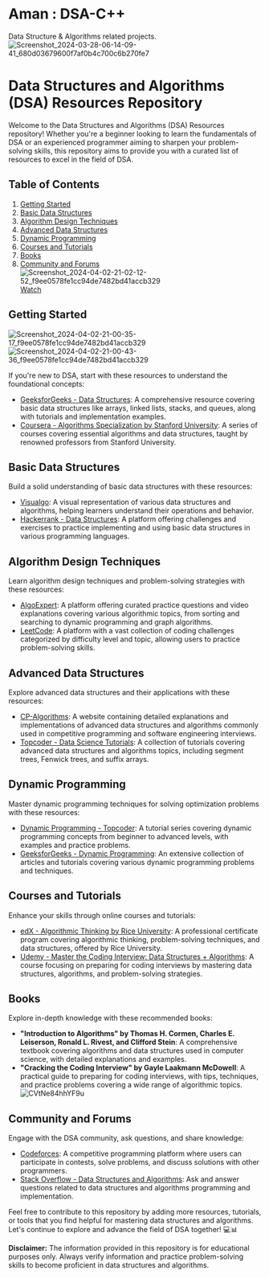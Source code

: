 # Aman : DSA-C++
Data Structure &amp; Algorithms related projects.
![Screenshot_2024-03-28-06-14-09-41_680d03679600f7af0b4c700c6b270fe7](https://github.com/AmanMehta199816/DSA-by-Aman-Mehta-/assets/96304523/cc7d84aa-9aa2-44bf-90bb-c7cdd503ea10)

# Data Structures and Algorithms (DSA) Resources Repository

Welcome to the Data Structures and Algorithms (DSA) Resources repository! Whether you're a beginner looking to learn the fundamentals of DSA or an experienced programmer aiming to sharpen your problem-solving skills, this repository aims to provide you with a curated list of resources to excel in the field of DSA.

## Table of Contents

1. [Getting Started](#getting-started)
2. [Basic Data Structures](#basic-data-structures)
3. [Algorithm Design Techniques](#algorithm-design-techniques)
4. [Advanced Data Structures](#advanced-data-structures)
5. [Dynamic Programming](#dynamic-programming)
6. [Courses and Tutorials](#courses-and-tutorials)
7. [Books](#books)
8. [Community and Forums](#community-and-forums)
![Screenshot_2024-04-02-21-02-12-52_f9ee0578fe1cc94de7482bd41accb329](https://github.com/AmanMehta199816/DSA-by-Aman-Mehta-/assets/96304523/7023949c-8abe-4d1f-b6da-2fdd8e180c68)
[Watch](https://youtu.be/t3uBgjUENxc?si=unHqRt_Vi1jqKGHs)
## Getting Started
![Screenshot_2024-04-02-21-00-35-17_f9ee0578fe1cc94de7482bd41accb329](https://github.com/AmanMehta199816/DSA-by-Aman-Mehta-/assets/96304523/6d39c72d-c510-468a-9d4d-65bf2cb8bb0d)
![Screenshot_2024-04-02-21-00-43-36_f9ee0578fe1cc94de7482bd41accb329](https://github.com/AmanMehta199816/DSA-by-Aman-Mehta-/assets/96304523/e8c04581-b9ca-4fb0-8f00-41c4c0580b8e)

If you're new to DSA, start with these resources to understand the foundational concepts:

- [GeeksforGeeks - Data Structures](https://www.geeksforgeeks.org/data-structures/): A comprehensive resource covering basic data structures like arrays, linked lists, stacks, and queues, along with tutorials and implementation examples.
- [Coursera - Algorithms Specialization by Stanford University](https://www.coursera.org/specializations/algorithms): A series of courses covering essential algorithms and data structures, taught by renowned professors from Stanford University.

## Basic Data Structures

Build a solid understanding of basic data structures with these resources:

- [Visualgo](https://visualgo.net/en): A visual representation of various data structures and algorithms, helping learners understand their operations and behavior.
- [Hackerrank - Data Structures](https://www.hackerrank.com/domains/data-structures): A platform offering challenges and exercises to practice implementing and using basic data structures in various programming languages.

## Algorithm Design Techniques

Learn algorithm design techniques and problem-solving strategies with these resources:

- [AlgoExpert](https://www.algoexpert.io/): A platform offering curated practice questions and video explanations covering various algorithmic topics, from sorting and searching to dynamic programming and graph algorithms.
- [LeetCode](https://leetcode.com/): A platform with a vast collection of coding challenges categorized by difficulty level and topic, allowing users to practice problem-solving skills.

## Advanced Data Structures

Explore advanced data structures and their applications with these resources:

- [CP-Algorithms](https://cp-algorithms.com/): A website containing detailed explanations and implementations of advanced data structures and algorithms commonly used in competitive programming and software engineering interviews.
- [Topcoder - Data Science Tutorials](https://www.topcoder.com/community/data-science/data-science-tutorials/): A collection of tutorials covering advanced data structures and algorithms topics, including segment trees, Fenwick trees, and suffix arrays.

## Dynamic Programming

Master dynamic programming techniques for solving optimization problems with these resources:

- [Dynamic Programming - Topcoder](https://www.topcoder.com/community/competitive-programming/tutorials/dynamic-programming-from-novice-to-advanced/): A tutorial series covering dynamic programming concepts from beginner to advanced levels, with examples and practice problems.
- [GeeksforGeeks - Dynamic Programming](https://www.geeksforgeeks.org/dynamic-programming/): An extensive collection of articles and tutorials covering various dynamic programming problems and techniques.

## Courses and Tutorials

Enhance your skills through online courses and tutorials:

- [edX - Algorithmic Thinking by Rice University](https://www.edx.org/professional-certificate/rice-university-algorithmic-thinking): A professional certificate program covering algorithmic thinking, problem-solving techniques, and data structures, offered by Rice University.
- [Udemy - Master the Coding Interview: Data Structures + Algorithms](https://www.udemy.com/course/master-the-coding-interview-data-structures-algorithms/): A course focusing on preparing for coding interviews by mastering data structures, algorithms, and problem-solving strategies.

## Books

Explore in-depth knowledge with these recommended books:

- **"Introduction to Algorithms" by Thomas H. Cormen, Charles E. Leiserson, Ronald L. Rivest, and Clifford Stein**: A comprehensive textbook covering algorithms and data structures used in computer science, with detailed explanations and examples.
- **"Cracking the Coding Interview" by Gayle Laakmann McDowell**: A practical guide to preparing for coding interviews, with tips, techniques, and practice problems covering a wide range of algorithmic topics.
![CVtNe84hhYF9u](https://github.com/AmanMehta199816/DSA-by-Aman-Mehta-/assets/96304523/cb1e3c4b-5c5a-4bfc-b81d-b965e5bba957)

## Community and Forums

Engage with the DSA community, ask questions, and share knowledge:

- [Codeforces](https://codeforces.com/): A competitive programming platform where users can participate in contests, solve problems, and discuss solutions with other programmers.
- [Stack Overflow - Data Structures and Algorithms](https://stackoverflow.com/questions/tagged/data-structures+algorithm): Ask and answer questions related to data structures and algorithms programming and implementation.

Feel free to contribute to this repository by adding more resources, tutorials, or tools that you find helpful for mastering data structures and algorithms. Let's continue to explore and advance the field of DSA together! 💻📊

**Disclaimer:** The information provided in this repository is for educational purposes only. Always verify information and practice problem-solving skills to become proficient in data structures and algorithms.
